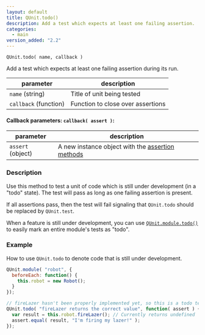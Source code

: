 ```yaml
---
layout: default
title: QUnit.todo()
description: Add a test which expects at least one failing assertion.
categories:
  - main
version_added: "2.2"
---
```


`QUnit.todo( name, callback )`

Add a test which expects at least one failing assertion during its run.

| parameter | description |
|-----------|-------------|
| `name` (string) | Title of unit being tested |
| `callback` (function) | Function to close over assertions |

#### Callback parameters: `callback( assert )`:

| parameter | description |
|-----------|-------------|
| `assert` (object) | A new instance object with the [assertion methods](../assert/index.md) |

### Description

Use this method to test a unit of code which is still under development (in a "todo" state). The test will pass as long as one failing assertion is present.

If all assertions pass, then the test will fail signaling that `QUnit.todo` should be replaced by `QUnit.test`.

When a feature is still under development, you can use [`QUnit.module.todo()`](./module.md) to easily mark an entire module's tests as "todo".

### Example

How to use `QUnit.todo` to denote code that is still under development.

```js
QUnit.module( "robot", {
  beforeEach: function() {
    this.robot = new Robot();
  }
});

// fireLazer hasn't been properly implemented yet, so this is a todo test
QUnit.todo( "fireLazer returns the correct value", function( assert ) {
  var result = this.robot.fireLazer(); // Currently returns undefined
  assert.equal( result, "I'm firing my lazer!" );
});
```
